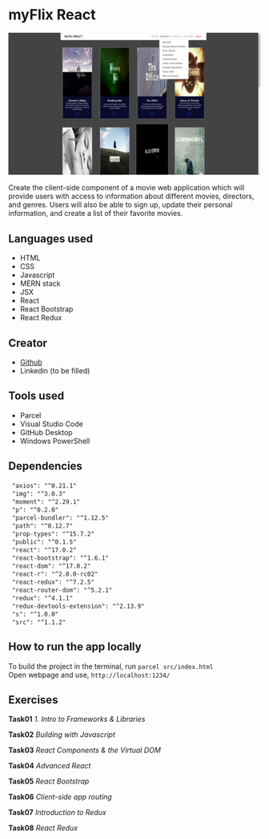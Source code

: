# myFlix React

![screenshot](bg.png) 

 Create the client-side component of a movie web application which will provide users with access to information about different movies, directors, and genres. Users will also be able to sign up, update their personal information, and create a list of their favorite movies.

## Languages used
- HTML
- CSS
- Javascript
- MERN stack
- JSX
- React
- React Bootstrap
- React Redux

## Creator
- [Github](https://github.com/cicciotazza)
- Linkedin (to be filled)
  
## Tools used
- Parcel
- Visual Studio Code
- GitHub Desktop
- Windows PowerShell 

## **Dependencies**
```
 "axios": "^0.21.1"
 "img": "^3.0.3"
 "moment": "^2.29.1"
 "p": "^0.2.0"
 "parcel-bundler": "^1.12.5"
 "path": "^0.12.7"
 "prop-types": "^15.7.2"
 "public": "^0.1.5"
 "react": "^17.0.2"
 "react-bootstrap": "^1.6.1"
 "react-dom": "^17.0.2"
 "react-r": "^2.0.0-rc02"
 "react-redux": "^7.2.5"
 "react-router-dom": "^5.2.1"
 "redux": "^4.1.1"
 "redux-devtools-extension": "^2.13.9"
 "s": "^1.0.0"
 "src": "^1.1.2"
```

## **How to run the app locally**
To build the project in the terminal, run `parcel src/index.html`  
Open webpage and use, `http://localhost:1234/`
  
## Exercises
**Task01**
*1. Intro to Frameworks & Libraries*

**Task02**
*Building with Javascript*

**Task03**
*React Components & the Virtual DOM*

**Task04**
*Advanced React*

**Task05**
*React Bootstrap*

**Task06**
*Client-side app routing*

**Task07**
*Introduction to Redux*

**Task08**
*React Redux*